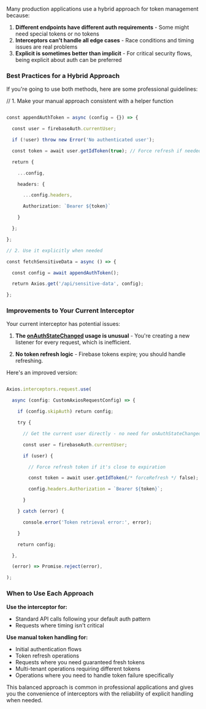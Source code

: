 Many production applications use a hybrid approach for token management because:

1. **Different endpoints have different auth requirements** - Some might need special tokens or no tokens
2. **Interceptors can't handle all edge cases** - Race conditions and timing issues are real problems
3. **Explicit is sometimes better than implicit** - For critical security flows, being explicit about auth can be preferred

### Best Practices for a Hybrid Approach

If you're going to use both methods, here are some professional guidelines:

// 1. Make your manual approach consistent with a helper function
```typescript

const appendAuthToken = async (config = {}) => {

  const user = firebaseAuth.currentUser;

  if (!user) throw new Error('No authenticated user');

  const token = await user.getIdToken(true); // Force refresh if needed

  return {

    ...config,

    headers: {

      ...config.headers,

      Authorization: `Bearer ${token}`

    }

  };

};

// 2. Use it explicitly when needed

const fetchSensitiveData = async () => {

  const config = await appendAuthToken();

  return Axios.get('/api/sensitive-data', config);

};
```
### Improvements to Your Current Interceptor

Your current interceptor has potential issues:

1. **The [onAuthStateChanged](vscode-file://vscode-app/c:/Users/moham/AppData/Local/Programs/Microsoft%20VS%20Code/resources/app/out/vs/code/electron-sandbox/workbench/workbench.html) usage is unusual** - You're creating a new listener for every request, which is inefficient.
    
2. **No token refresh logic** - Firebase tokens expire; you should handle refreshing.
    

Here's an improved version:
```typescript

Axios.interceptors.request.use(

  async (config: CustomAxiosRequestConfig) => {

    if (config.skipAuth) return config;

    try {

      // Get the current user directly - no need for onAuthStateChanged per request

      const user = firebaseAuth.currentUser;

      if (user) {

        // Force refresh token if it's close to expiration

        const token = await user.getIdToken(/* forceRefresh */ false);

        config.headers.Authorization = `Bearer ${token}`;

      }

    } catch (error) {

      console.error('Token retrieval error:', error);

    }

    return config;

  },

  (error) => Promise.reject(error),

);

```
### When to Use Each Approach

**Use the interceptor for:**

- Standard API calls following your default auth pattern
- Requests where timing isn't critical

**Use manual token handling for:**

- Initial authentication flows
- Token refresh operations
- Requests where you need guaranteed fresh tokens
- Multi-tenant operations requiring different tokens
- Operations where you need to handle token failure specifically

This balanced approach is common in professional applications and gives you the convenience of interceptors with the reliability of explicit handling when needed.